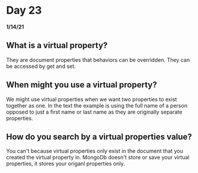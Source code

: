 # Day 23
__1/14/21__

## What is a virtual property?
They are document properties that behaviors can be overridden. They can be accessed by get and set.
## When might you use a virtual property?
We might use virtual properties when we want two properties to exist together as one. In the text the example is using the full name of a person opposed to just a first name or last name as they are originally separate properties.
## How do you search by a virtual properties value?
You can't because virtual properties only exist in the document that you created the virtual property in. MongoDb doesn't store or save your virtual properties, it stores your origanl properties only.
